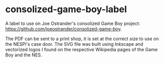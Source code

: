 # consolized-game-boy-label
A label to use on Joe Ostrander's consolized Game Boy project: https://github.com/joeostrander/consolized-game-boy.

The PDF can be sent to a print shop, it is set at the correct size to use on the NESPi's case door. The SVG file was built using Inkscape and vectorized logos I found on the respective Wikipedia pages of the Game Boy and the NES.
